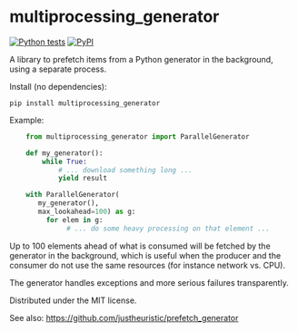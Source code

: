 multiprocessing\_generator
==========================
[![Python tests](https://github.com/wetneb/pynif/actions/workflows/ci.yml/badge.svg)](https://github.com/wetneb/pynif/actions/workflows/ci.yml) [![PyPI](https://img.shields.io/pypi/v/multiprocessing-generator.svg)](https://pypi.python.org/pypi/multiprocessing-generator)

A library to prefetch items from a Python generator in the background,
using a separate process.

Install (no dependencies):

    pip install multiprocessing_generator

Example:
```python
    from multiprocessing_generator import ParallelGenerator

    def my_generator():
        while True:
	        # ... download something long ...
	        yield result

    with ParallelGenerator(
	   my_generator(),
	   max_lookahead=100) as g:
         for elem in g:
              # ... do some heavy processing on that element ...
```

Up to 100 elements ahead of what is consumed will be fetched by the generator
in the background, which is useful when the producer and the consumer do
not use the same resources (for instance network vs. CPU).

The generator handles exceptions and more serious failures transparently.

Distributed under the MIT license.

See also: https://github.com/justheuristic/prefetch_generator
